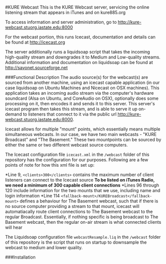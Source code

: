 #KURE Webcast
This is the KURE Webcast server, servicing the online listening stream that appears in iTunes and on kure885.org

To access information and server administration, go to http://kure-webcast.stuorg.iastate.edu:8000

For the webcast portion, this runs Icecast, documentation and details can be found at http://icecast.org

The server additionally runs a liquidsoap script that takes the incoming high-quality stream and downgrades it to Medium and Low-quality streams. Additional information and documentation on liquidsoap can be found at http://savonet.sourceforge.net

###Functional Description
The audio source(s) for the webcast(s) are sourced from another machine, using an icecast capable application (in our case liquidsoap on Ubuntu Machines and Nicecast on OSX machines). This application takes an incoming audio stream via the computer's hardware soundcard (Alsa on Ubuntu, and CoreAudio on OSX), optionally does some processing on it, then encodes it and sends it to this server. This server's icecast program then takes this stream, and is able to serve it up on-demand to listeners that connect to it via the public url http://kure-webcast.stuorg.iastate.edu:8000. 

Icecast allows for multiple "mount" points, which essentially means multiple simultaneous webcasts. In our case, we have two main webcasts - "KURE Broadcast" and "The Basement." These two mountpoints can be sourced by either the same or two different webcast source computers.

The Icecast configuration file ```icecast.xml``` in the ```/webcast``` folder of this repository has the configuration for our purposes. Following are a few points of note for how this xml file is set up:

*Line 9, ```<clients>300</clients>``` contains the maximum number of client listeners can connect to the Icecast source **To be listed on iTunes Radio, we need a minimum of 300 capable client connections**
*Lines 96 through 120 include information for the two mounts that we use, including name and login information
*Line 114 ```<fallback-mount>/KUREBroadcast</fallback-mount>``` defines a behaviour for The Basement webcast, such that if there is no source computer providing a stream to that mount, icecast will automatiacally route client connections to The Basement webcast to the regular Broadcast. Essentially, if nothing specific is being broadcast to The Basement webcast, then the regular on-air stream is what connected clients will hear

The Liquidsoap configuration file ```webcastResample.liq``` in the ```/webcast``` folder of this repository is the script that runs on startup to downsample the webcast to medium and lower quality.

###Installation
